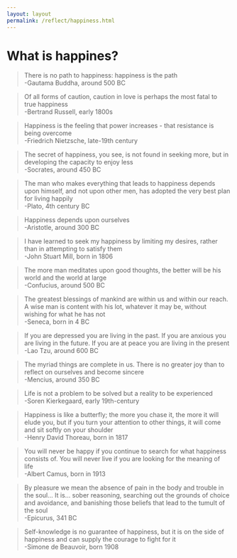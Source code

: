 ```yaml
---
layout: layout
permalink: /reflect/happiness.html
---
```


# What is happines? 

> There is no path to happiness: happiness is the path   
-Gautama Buddha, around 500 BC  

> Of all forms of caution, caution in love is perhaps the most fatal to true happiness  
-Bertrand Russell, early 1800s  

> Happiness is the feeling that power increases - that resistance is being overcome    
-Friedrich Nietzsche, late-19th century  

> The secret of happiness, you see, is not found in seeking more, but in developing the capacity to enjoy less    
-Socrates, around 450 BC  

> The man who makes everything that leads to happiness depends upon himself, and not upon other men, has adopted the very best plan for living happily    
-Plato, 4th century BC  

> Happiness depends upon ourselves    
-Aristotle, around 300 BC   

>  I have learned to seek my happiness by limiting my desires, rather than in attempting to satisfy them    
-John Stuart Mill, born in 1806  

> The more man meditates upon good thoughts, the better will be his world and the world at large  
-Confucius, around 500 BC  

> The greatest blessings of mankind are within us and within our reach. A wise man is content with his lot, whatever it may be, without wishing for what he has not   
-Seneca, born in 4 BC  

> If you are depressed you are living in the past. If you are anxious you are living in the future. If you are at peace you are living in the present    
-Lao Tzu, around 600 BC  

> The myriad things are complete in us. There is no greater joy than to reflect on ourselves and become sincere    
-Mencius, around 350 BC  

> Life is not a problem to be solved but a reality to be experienced    
-Soren Kierkegaard, early 19th-century  

> Happiness is like a butterfly; the more you chase it, the more it will elude you, but if you turn your attention to other things, it will come and sit softly on your shoulder   
-Henry David Thoreau, born in 1817   

> You will never be happy if you continue to search for what happiness consists of. You will never live if you are looking for the meaning of life    
-Albert Camus, born in 1913  

> By pleasure we mean the absence of pain in the body and trouble in the soul... It is... sober reasoning, searching out the grounds of choice and avoidance, and banishing those beliefs that lead to the tumult of the soul  
-Epicurus, 341 BC  

> Self-knowledge is no guarantee of happiness, but it is on the side of happiness and can supply the courage to fight for it     
-Simone de Beauvoir, born 1908

